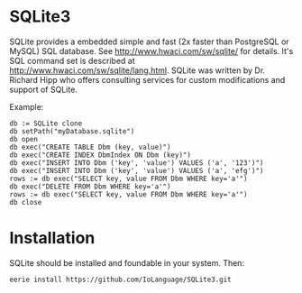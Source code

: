 # SQLite3 
SQLite provides a embedded simple and fast 
(2x faster than PostgreSQL or MySQL) SQL database. 
See http://www.hwaci.com/sw/sqlite/ for details. 
It's SQL command set is described 
at http://www.hwaci.com/sw/sqlite/lang.html. 
SQLite was written by Dr. Richard Hipp who offers consulting 
services for custom modifications and support of SQLite. 

Example:

```Io
db := SQLite clone
db setPath("myDatabase.sqlite")
db open
db exec("CREATE TABLE Dbm (key, value)")
db exec("CREATE INDEX DbmIndex ON Dbm (key)")
db exec("INSERT INTO Dbm ('key', 'value') VALUES ('a', '123')")
db exec("INSERT INTO Dbm ('key', 'value') VALUES ('a', 'efg')")
rows := db exec("SELECT key, value FROM Dbm WHERE key='a'")
db exec("DELETE FROM Dbm WHERE key='a'")
rows := db exec("SELECT key, value FROM Dbm WHERE key='a'")
db close
```

# Installation
SQLite should be installed and foundable in your system. Then:
```
eerie install https://github.com/IoLanguage/SQLite3.git
```
